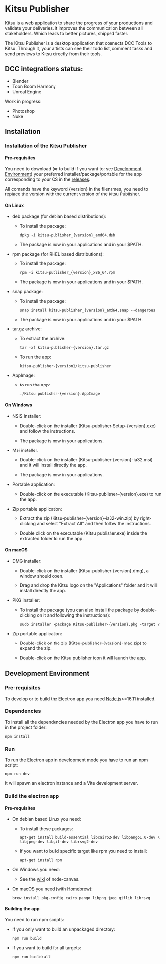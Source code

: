 # Kitsu Publisher

Kitsu is a web application to share the progress of your productions and
validate your deliveries. It improves the communication between all stakeholders.
Which leads to better pictures, shipped faster.

The Kitsu Publisher is a desktop application that connects DCC Tools to Kitsu.
Through it, your artists can see their todo list, comment tasks and send previews to Kitsu
directly from their tools.

## DCC integrations status:

- Blender
- Toon Boom Harmony
- Unreal Engine

Work in progress:

- Photoshop
- Nuke

## Installation

### Installation of the Kitsu Publisher

#### Pre-requisites

You need to download (or to build if you want to: see [Development Environment](#development-environment)) your preferred installer/package/portable for the app corresponding to your OS in the [releases](https://github.com/cgwire/kitsu-publisher-next/releases/latest).

All comands have the keyword {version} in the filenames, you need to replace the version with the current version of the Kitsu Publisher.

#### On Linux

- deb package (for debian based distributions):

  - To install the package:

    ```console
    dpkg -i kitsu-publisher_{version}_amd64.deb
    ```

  - The package is now in your applications and in your $PATH.

- rpm package (for RHEL based distributions):

  - To install the package:

    ```console
    rpm -i kitsu-publisher_{version}_x86_64.rpm
    ```

  - The package is now in your applications and in your $PATH.

- snap package:

  - To install the package:

    ```console
    snap install kitsu-publisher_{version}_amd64.snap --dangerous
    ```

  - The package is now in your applications and in your $PATH.

- tar.gz archive:

  - To extract the archive:

    ```console
    tar -xf kitsu-publisher-{version}.tar.gz
    ```

  - To run the app:

    ```console
    kitsu-publisher-{version}/kitsu-publisher
    ```

- AppImage:

  - to run the app:

    ```console
    ./Kitsu publisher-{version}.AppImage
    ```

#### On Windows

- NSIS Installer:

  - Double-click on the installer (Kitsu-publisher-Setup-{version}.exe) and follow the instructions.

  - The package is now in your applications.

- Msi installer:

  - Double-click on the installer (Kitsu-publisher-{version}-ia32.msi) and it will install directly the app.

  - The package is now in your applications.

- Portable application:

  - Double-click on the executable (Kitsu-publisher-{version}.exe) to run the app.

- Zip portable application:

  - Extract the zip (Kitsu-publisher-{version}-ia32-win.zip) by right-clicking and select "Extract All" and then follow the instructions.

  - Double click on the executable (Kitsu publisher.exe) inside the extracted folder to run the app.

#### On macOS

- DMG installer:
  
  - Double-click on the installer (Kitsu-publisher-{version}.dmg), a window should open.

  - Drag and drop the Kitsu logo on the "Applications" folder and it will install directly the app.

- PKG installer:

  - To install the package (you can also install the package by double-clicking on it and following the instructions):

    ```console
    sudo installer -package Kitsu-publisher-{version}.pkg -target /
    ```

- Zip portable application:

  - Double-click on the zip (Kitsu-publisher-{version}-mac.zip) to expand the zip.
 
  - Double-click on the Kitsu publisher icon it will launch the app.
  
  
## Development Environment

### Pre-requisites

To develop or to build the Electron app you need [Node.js](https://nodejs.org/en/)>=16.11 installed.

### Dependencies

To install all the dependencies needed by the Electron app you have to run in the project folder:

```console
npm install
```

### Run

To run the Electron app in development mode you have to run an npm script:

```console
npm run dev
```

It will spawn an electron instance and a Vite development server.

### Build the electron app

#### Pre-requisites

- On debian based Linux you need:

  - To install these packages:

    ```console
    apt-get install build-essential libcairo2-dev libpango1.0-dev \
    libjpeg-dev libgif-dev librsvg2-dev
    ```

  - If you want to build specific target like rpm you need to install:

    ```console
    apt-get install rpm
    ```

- On Windows you need:

  - See the [wiki](https://github.com/Automattic/node-canvas/wiki/Installation:-Windows) of node-canvas.

- On macOS you need (with [Homebrew](https://brew.sh/)):

  ```console
  brew install pkg-config cairo pango libpng jpeg giflib librsvg
  ```

#### Building the app

You need to run npm scripts:

- If you only want to build an unpackaged directory:

  ```console
  npm run build
  ```

- If you want to build for all targets:

  ```console
  npm run build:all
  ```
